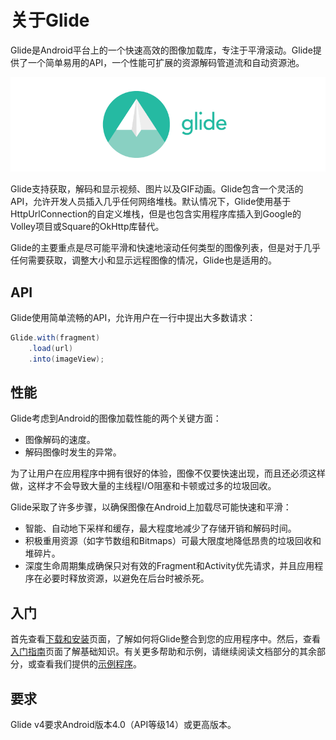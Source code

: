 # 关于Glide

Glide是Android平台上的一个快速高效的图像加载库，专注于平滑滚动。Glide提供了一个简单易用的API，一个性能可扩展的资源解码管道流和自动资源池。

![glide logo](../images/glide_logo.png)

Glide支持获取，解码和显示视频、图片以及GIF动画。Glide包含一个灵活的API，允许开发人员插入几乎任何网络堆栈。默认情况下，Glide使用基于HttpUrlConnection的自定义堆栈，但是也包含实用程序库插入到Google的Volley项目或Square的OkHttp库替代。

Glide的主要重点是尽可能平滑和快速地滚动任何类型的图像列表，但是对于几乎任何需要获取，调整大小和显示远程图像的情况，Glide也是适用的。

## API

Glide使用简单流畅的API，允许用户在一行中提出大多数请求：

```java
Glide.with(fragment)
    .load(url)
    .into(imageView);
```

## 性能

Glide考虑到Android的图像加载性能的两个关键方面：
- 图像解码的速度。
- 解码图像时发生的异常。

为了让用户在应用程序中拥有很好的体验，图像不仅要快速出现，而且还必须这样做，这样才不会导致大量的主线程I/O阻塞和卡顿或过多的垃圾回收。

Glide采取了许多步骤，以确保图像在Android上加载尽可能快速和平滑：
- 智能、自动地下采样和缓存，最大程度地减少了存储开销和解码时间。
- 积极重用资源（如字节数组和Bitmaps）可最大限度地降低昂贵的垃圾回收和堆碎片。
- 深度生命周期集成确保只对有效的Fragment和Activity优先请求，并且应用程序在必要时释放资源，以避免在后台时被杀死。

## 入门

首先查看[下载和安装](../docs/Download-Setup.md)页面，了解如何将Glide整合到您的应用程序中。然后，查看[入门指南](../docs/Getting-Started.md)页面了解基础知识。有关更多帮助和示例，请继续阅读文档部分的其余部分，或查看我们提供的[示例程序](http://bumptech.github.io/glide/ref/samples.html)。

## 要求

Glide v4要求Android版本4.0（API等级14）或更高版本。